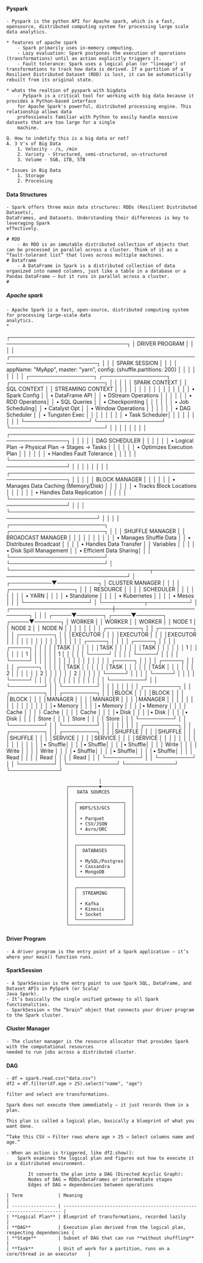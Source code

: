 #### Pyspark
    - Pyspark is the python API for Apache spark, which is a fast, opensource, distributed computing system for processing large scale data analytics. 
    
    * features of apache spark
        - Spark primarily uses in-memory computing.
        - Lazy evaluation: Spark postpones the execution of operations (transformations) until an action explicitly triggers it.
        - Fault tolerance: Spark uses a logical plan (or "lineage") of transformations to track how data is derived. If a partition of a Resilient Distributed Dataset (RDD) is lost, it can be automatically rebuilt from its original state.

    * whats the realtion of pyspark with bigdata
        - PySpark is a critical tool for working with big data because it provides a Python-based interface 
        for Apache Spark's powerful, distributed processing engine. This relationship allows data 
        professionals familiar with Python to easily handle massive datasets that are too large for a single 
        machine.

    Q. How to indetify this is a big data or not?
    A. 3 V's of Big Data
        1. Velocity - /s, /min
        2. Variety - Structured, semi-structured, un-structured
        3. Volume - 5GB, 1TB, 5TB
    
    * Issues in Big Data
        1. Storage
        2. Processing

#### Data Structures
    - Spark offers three main data structures: RDDs (Resilient Distributed Datasets),
    DataFrames, and Datasets. Understanding their differences is key to leveraging Spark
    effectively.

    # RDD
        - An RDD is an immutable distributed collection of objects that can be processed in parallel across a cluster. Think of it as a “fault-tolerant list” that lives across multiple machines.
    # Dataframe
        - A DataFrame in Spark is a distributed collection of data organized into named columns, just like a table in a database or a Pandas DataFrame — but it runs in parallel across a cluster.
    # 
    

##### Apache spark
    - Apache Spark is a fast, open-source, distributed computing system for processing large-scale data
    analytics.
    * 


┌─────────────────────────────────────────────────────────────────────────────────┐
│                              DRIVER PROGRAM                                     │
│                                                                                 │
│  ┌─────────────────────────────────────────────────────────────────────────┐    │
│  │                            SPARK SESSION                                │    │
│  │  appName: "MyApp", master: "yarn", config: {shuffle.partitions: 200}    │    │
│  │                                                                         │    │
│  │  ┌─────────────────┐  ┌─────────────────┐  ┌─────────────────────────┐  │    │
│  │  │  SPARK CONTEXT  │  │   SQL CONTEXT   │  │  STREAMING CONTEXT      │  │    │
│  │  │                 │  │                 │  │                         │  │    │
│  │  │ • Spark Config  │  │ • DataFrame API │  │ • DStream Operations    │  │    │
│  │  │ • RDD Operations│  │ • SQL Queries   │  │ • Checkpointing         │  │    │
│  │  │ • Job Scheduling│  │ • Catalyst Opt  │  │ • Window Operations     │  │    │
│  │  │ • DAG Scheduler │  │ • Tungsten Exec │  │                         │  │    │
│  │  │ • Task Scheduler│  │                 │  │                         │  │    │
│  │  └─────────────────┘  └─────────────────┘  └─────────────────────────┘  │    │
│  │                                                                         │    │
│  │  ┌─────────────────────────────────────────────────────────────────┐    │    │
│  │  │                     DAG SCHEDULER                               │    │    │
│  │  │  • Logical Plan → Physical Plan → Stages → Tasks                │    │    │
│  │  │  • Optimizes Execution Plan                                     │    │    │
│  │  │  • Handles Fault Tolerance                                      │    │    │
│  │  └─────────────────────────────────────────────────────────────────┘    │    │
│  │                                                                         │    │
│  │  ┌─────────────────────────────────────────────────────────────────┐    │    │
│  │  │                     BLOCK MANAGER                               │    │    │
│  │  │  • Manages Data Caching (Memory/Disk)                           │    │    │
│  │  │  • Tracks Block Locations                                       │    │    │
│  │  │  • Handles Data Replication                                     │    │    │
│  │  └─────────────────────────────────────────────────────────────────┘    │    │
│  └─────────────────────────────────────────────────────────────────────────┘    │
│                                                                                 │
│  ┌─────────────────────────┐  ┌─────────────────────────┐                       │
│  │     SHUFFLE MANAGER     │  │   BROADCAST MANAGER     │                       │
│  │                         │  │                         │                       │
│  │ • Manages Shuffle Data  │  │ • Distributes Broadcast │                       │
│  │ • Handles Data Transfer │  │   Variables             │                       │
│  │ • Disk Spill Management │  │ • Efficient Data Sharing│                       │
│  └─────────────────────────┘  └─────────────────────────┘                       │
└─────────────────────────────────────┬───────────────────────────────────────────┘
                                      │
                          ┌───────────▼───────────┐
                          │    CLUSTER MANAGER    │
                          │                       │
                          │  ┌─────────────────┐  │
                          │  │   RESOURCE      │  │
                          │  │   SCHEDULER     │  │
                          │  │                 │  │
                          │  │ • YARN          │  │
                          │  │ • Standalone    │  │
                          │  │ • Kubernetes    │  │
                          │  │ • Mesos         │  │
                          │  └─────────────────┘  │
                          └───────────┬───────────┘
                                      │
          ┌───────────────────────────┼───────────────────────────┐
          │                           │                           │
    ┌─────▼───────┐             ┌─────▼───────┐             ┌─────▼───────┐
    │  WORKER     │             │  WORKER     │             │  WORKER     │
    │   NODE 1    │             │   NODE 2    │             │   NODE N    │
    │             │             │             │             │             │
    │ ┌─────────┐ │             │ ┌─────────┐ │             │ ┌─────────┐ │
    │ │EXECUTOR │ │             │ │EXECUTOR │ │             │ │EXECUTOR │ │
    │ │         │ │             │ │         │ │             │ │         │ │
    │ │ ┌─────┐ │ │             │ │ ┌─────┐ │ │             │ │ ┌─────┐ │ │
    │ │ │TASK │ │ │             │ │ │TASK │ │ │             │ │ │TASK │ │ │
    │ │ │ 1   │ │ │             │ │ │ 1   │ │ │             │ │ │ 1   │ │ │
    │ │ └─────┘ │ │             │ │ └─────┘ │ │             │ │ └─────┘ │ │
    │ │         │ │             │ │         │ │             │ │         │ │
    │ │ ┌─────┐ │ │             │ │ ┌─────┐ │ │             │ │ ┌─────┐ │ │
    │ │ │TASK │ │ │             │ │ │TASK │ │ │             │ │ │TASK │ │ │
    │ │ │ 2   │ │ │             │ │ │ 2   │ │ │             │ │ │ 2   │ │ │
    │ │ └─────┘ │ │             │ │ └─────┘ │ │             │ │ └─────┘ │ │
    │ │         │ │             │ │         │ │             │ │         │ │
    │ └─────────┘ │             │ └─────────┘ │             │ └─────────┘ │
    │             │             │             │             │             │
    │ ┌─────────┐ │             │ ┌─────────┐ │             │ ┌─────────┐ │
    │ │BLOCK    │ │             │ │BLOCK    │ │             │ │BLOCK    │ │
    │ │MANAGER  │ │             │ │MANAGER  │ │             │ │MANAGER  │ │
    │ │         │ │             │ │         │ │             │ │         │ │
    │ │• Memory │ │             │ │• Memory │ │             │ │• Memory │ │
    │ │  Cache  │ │             │ │  Cache  │ │             │ │  Cache  │ │
    │ │• Disk   │ │             │ │• Disk   │ │             │ │• Disk   │ │
    │ │  Store  │ │             │ │  Store  │ │             │ │  Store  │ │
    │ └─────────┘ │             │ └─────────┘ │             │ └─────────┘ │
    │             │             │             │             │             │
    │ ┌─────────┐ │             │ ┌─────────┐ │             │ ┌─────────┐ │
    │ │SHUFFLE  │ │             │ │SHUFFLE  │ │             │ │SHUFFLE  │ │
    │ │SERVICE  │ │             │ │SERVICE  │ │             │ │SERVICE  │ │
    │ │         │ │             │ │         │ │             │ │         │ │
    │ │• Shuffle│ │             │ │• Shuffle│ │             │ │• Shuffle│ │
    │ │  Write  │ │             │ │  Write  │ │             │ │  Write  │ │
    │ │• Shuffle│ │             │ │• Shuffle│ │             │ │• Shuffle│ │
    │ │  Read   │ │             │ │  Read   │ │             │ │  Read   │ │
    │ └─────────┘ │             │ └─────────┘ │             │ └─────────┘ │
    └─────────────┘             └─────────────┘             └─────────────┘

                                      │
                          ┌───────────▼───────────┐
                          │   DATA SOURCES        │
                          │                       │
                          │  ┌─────────────────┐  │
                          │  │ HDFS/S3/GCS     │  │
                          │  │                 │  │
                          │  │ • Parquet       │  │
                          │  │ • CSV/JSON      │  │
                          │  │ • Avro/ORC      │  │
                          │  └─────────────────┘  │
                          │                       │
                          │  ┌─────────────────┐  │
                          │  │  DATABASES      │  │
                          │  │                 │  │
                          │  │ • MySQL/Postgres│  │
                          │  │ • Cassandra     │  │
                          │  │ • MongoDB       │  │
                          │  └─────────────────┘  │
                          │                       │
                          │  ┌─────────────────┐  │
                          │  │  STREAMING      │  │
                          │  │                 │  │
                          │  │ • Kafka         │  │
                          │  │ • Kinesis       │  │
                          │  │ • Socket        │  │
                          │  └─────────────────┘  │
                          └───────────────────────┘


#### Driver Program
    - A driver program is the entry point of a Spark application — it’s where your main() function runs.
#### SparkSession
    - A SparkSession is the entry point to use Spark SQL, DataFrame, and Dataset APIs in PySpark (or Scala/
    Java Spark).
    - It’s basically the single unified gateway to all Spark functionalities.
    - SparkSession = the “brain” object that connects your driver program to the Spark cluster.
#### Cluster Manager
    - The cluster manager is the resource allocator that provides Spark with the computational resources 
    needed to run jobs across a distributed cluster.

#### DAG
    - df = spark.read.csv("data.csv")
    df2 = df.filter(df.age > 25).select("name", "age")

    filter and select are transformations.

    Spark does not execute them immediately — it just records them in a plan.

    This plan is called a logical plan, basically a blueprint of what you want done.

    “Take this CSV → Filter rows where age > 25 → Select columns name and age.”

    - When an action is triggered, like df2.show():
        Spark examines the logical plan and figures out how to execute it in a distributed environment.

            It converts the plan into a DAG (Directed Acyclic Graph):
            Nodes of DAG = RDDs/DataFrames or intermediate stages
            Edges of DAG = dependencies between operations

    | Term             | Meaning                                                               |
    | ---------------- | --------------------------------------------------------------------- |
    | **Logical Plan** | Blueprint of transformations, recorded lazily                         |
    | **DAG**          | Execution plan derived from the logical plan, respecting dependencies |
    | **Stage**        | Subset of DAG that can run **without shuffling**                      |
    | **Task**         | Unit of work for a partition, runs on a core/thread in an executor    |

